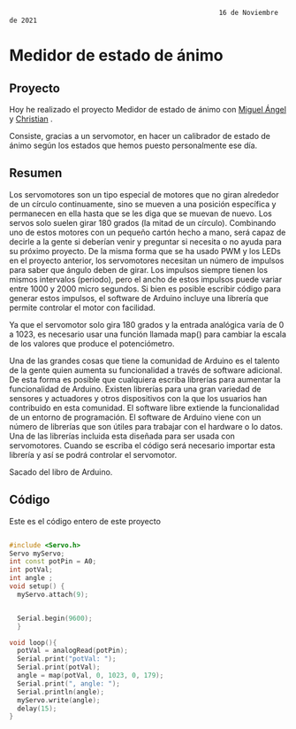 
                                                         16 de Noviembre de 2021
                                                         
# Medidor de estado de ánimo

## Proyecto

Hoy he realizado el proyecto Medidor de estado de ánimo con [Miguel Ángel](https://github.com/miguelamgel1107) y [Christian](https://github.com/Tabrih) .

Consiste, gracias a un servomotor, en hacer un calibrador de estado de ánimo según los estados que hemos puesto personalmente ese día.

## Resumen 

Los servomotores  son un tipo especial de motores que no giran alrededor de un círculo continuamente, sino se mueven a una posición específica y permanecen en ella hasta que se les diga que se muevan de nuevo. Los servos solo suelen girar 180 grados (la mitad de un círculo). Combinando uno de estos motores con un pequeño cartón hecho a mano, será capaz de decirle a la gente si deberían venir y preguntar si necesita o no ayuda para su próximo proyecto. De la misma forma que se ha usado PWM y los LEDs en el proyecto anterior, los servomotores necesitan un número de impulsos para saber que ángulo deben de girar. Los impulsos siempre tienen los mismos intervalos (periodo), pero el ancho de estos impulsos puede variar entre 1000 y 2000 micro segundos. Si bien es posible escribir código para generar estos impulsos, el software de Arduino incluye una librería que permite controlar el motor con facilidad.

Ya que el servomotor solo gira 180 grados y la entrada analógica varía de 0 a 1023, es necesario usar una función llamada map() para cambiar la escala de los valores que produce el potenciómetro.

Una de las grandes cosas que tiene la comunidad de Arduino es el talento de la gente quien aumenta su funcionalidad a través de software adicional. De esta forma es posible que cualquiera escriba librerías para aumentar la funcionalidad de Arduino. Existen librerías para una gran variedad de sensores y actuadores y otros dispositivos con la que los usuarios han contribuido en esta comunidad. El software libre extiende la funcionalidad de un entorno de programación. El software de Arduino viene con un número de librerías que son útiles para trabajar con el hardware o lo datos. Una de las librerías incluida esta diseñada para ser usada con servomotores. Cuando se escriba el código será necesario importar esta librería y así se podrá controlar el servomotor.

Sacado del libro de Arduino.

## Código

Este es el código entero de este proyecto


```C++

#include <Servo.h>
Servo myServo;
int const potPin = A0;
int potVal;
int angle ;
void setup() {
  myServo.attach(9);


  Serial.begin(9600);
  }

void loop(){
  potVal = analogRead(potPin);
  Serial.print("potVal: ");
  Serial.print(potVal);
  angle = map(potVal, 0, 1023, 0, 179);
  Serial.print(", angle: ");
  Serial.println(angle);
  myServo.write(angle);
  delay(15);
}
```



